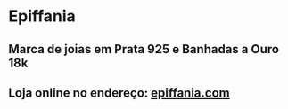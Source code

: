 # Epiffania
## Marca de joias em Prata 925 e Banhadas a Ouro 18k 
## Loja online no endereço: [epiffania.com](http://epiffania.com/) 